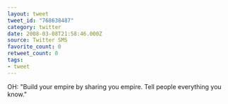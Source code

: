 ```yaml
---
layout: tweet
tweet_id: "768638487"
category: twitter
date: 2008-03-08T21:58:46.000Z
source: Twitter SMS
favorite_count: 0
retweet_count: 0
tags:
- tweet
---
```


OH: "Build your empire by sharing you empire.  Tell people everything you know."
